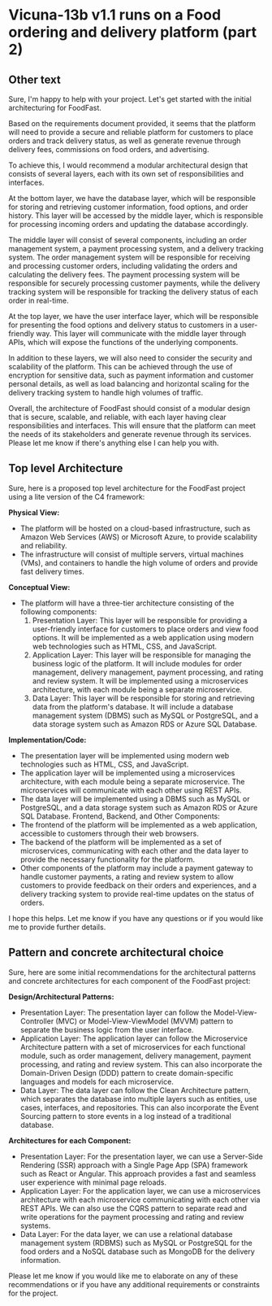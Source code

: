 # Vicuna-13b v1.1 runs on a Food ordering and delivery platform (part 2)

## Other text

Sure, I'm happy to help with your project. Let's get started with the initial architecturing for FoodFast.

Based on the requirements document provided, it seems that the platform will need to provide a secure and reliable platform for customers to place orders and track delivery status, as well as generate revenue through delivery fees, commissions on food orders, and advertising.

To achieve this, I would recommend a modular architectural design that consists of several layers, each with its own set of responsibilities and interfaces.

At the bottom layer, we have the database layer, which will be responsible for storing and retrieving customer information, food options, and order history. This layer will be accessed by the middle layer, which is responsible for processing incoming orders and updating the database accordingly.

The middle layer will consist of several components, including an order management system, a payment processing system, and a delivery tracking system. The order management system will be responsible for receiving and processing customer orders, including validating the orders and calculating the delivery fees. The payment processing system will be responsible for securely processing customer payments, while the delivery tracking system will be responsible for tracking the delivery status of each order in real-time.

At the top layer, we have the user interface layer, which will be responsible for presenting the food options and delivery status to customers in a user-friendly way. This layer will communicate with the middle layer through APIs, which will expose the functions of the underlying components.

In addition to these layers, we will also need to consider the security and scalability of the platform. This can be achieved through the use of encryption for sensitive data, such as payment information and customer personal details, as well as load balancing and horizontal scaling for the delivery tracking system to handle high volumes of traffic.

Overall, the architecture of FoodFast should consist of a modular design that is secure, scalable, and reliable, with each layer having clear responsibilities and interfaces. This will ensure that the platform can meet the needs of its stakeholders and generate revenue through its services.
Please let me know if there's anything else I can help you with.

## Top level Architecture

Sure, here is a proposed top level architecture for the FoodFast project using a lite version of the C4 framework:

**Physical View:**

* The platform will be hosted on a cloud-based infrastructure, such as Amazon Web Services (AWS) or Microsoft Azure, to provide scalability and reliability.
* The infrastructure will consist of multiple servers, virtual machines (VMs), and containers to handle the high volume of orders and provide fast delivery times.

**Conceptual View:**
* The platform will have a three-tier architecture consisting of the following components:
    1. Presentation Layer: This layer will be responsible for providing a user-friendly interface for customers to place orders and view food options. It will be implemented as a web application using modern web technologies such as HTML, CSS, and JavaScript.
    2. Application Layer: This layer will be responsible for managing the business logic of the platform. It will include modules for order management, delivery management, payment processing, and rating and review system. It will be implemented using a microservices architecture, with each module being a separate microservice.
    3. Data Layer: This layer will be responsible for storing and retrieving data from the platform's database. It will include a database management system (DBMS) such as MySQL or PostgreSQL, and a data storage system such as Amazon RDS or Azure SQL Database.

**Implementation/Code:**
* The presentation layer will be implemented using modern web technologies such as HTML, CSS, and JavaScript.
* The application layer will be implemented using a microservices architecture, with each module being a separate microservice. The microservices will communicate with each other using REST APIs.
* The data layer will be implemented using a DBMS such as MySQL or PostgreSQL, and a data storage system such as Amazon RDS or Azure SQL Database.
Frontend, Backend, and Other Components:
* The frontend of the platform will be implemented as a web application, accessible to customers through their web browsers.
* The backend of the platform will be implemented as a set of microservices, communicating with each other and the data layer to provide the necessary functionality for the platform.
* Other components of the platform may include a payment gateway to handle customer payments, a rating and review system to allow customers to provide feedback on their orders and experiences, and a delivery tracking system to provide real-time updates on the status of orders.

I hope this helps. Let me know if you have any questions or if you would like me to provide further details.

## Pattern and concrete architectural choice

Sure, here are some initial recommendations for the architectural patterns and concrete architectures for each component of the FoodFast project:

**Design/Architectural Patterns:**
* Presentation Layer: The presentation layer can follow the Model-View-Controller (MVC) or Model-View-ViewModel (MVVM) pattern to separate the business logic from the user interface.
* Application Layer: The application layer can follow the Microservice Architecture pattern with a set of microservices for each functional module, such as order management, delivery management, payment processing, and rating and review system. This can also incorporate the Domain-Driven Design (DDD) pattern to create domain-specific languages and models for each microservice.
* Data Layer: The data layer can follow the Clean Architecture pattern, which separates the database into multiple layers such as entities, use cases, interfaces, and repositories. This can also incorporate the Event Sourcing pattern to store events in a log instead of a traditional database.

**Architectures for each Component:**
* Presentation Layer: For the presentation layer, we can use a Server-Side Rendering (SSR) approach with a Single Page App (SPA) framework such as React or Angular. This approach provides a fast and seamless user experience with minimal page reloads.
* Application Layer: For the application layer, we can use a microservices architecture with each microservice communicating with each other via REST APIs. We can also use the CQRS pattern to separate read and write operations for the payment processing and rating and review systems.
* Data Layer: For the data layer, we can use a relational database management system (RDBMS) such as MySQL or PostgreSQL for the food orders and a NoSQL database such as MongoDB for the delivery information.

Please let me know if you would like me to elaborate on any of these recommendations or if you have any additional requirements or constraints for the project.